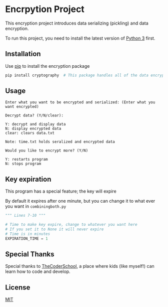 # Encrpytion Project

This encryption project introduces data serializing (pickling) and data encryption.

To run this project, you need to install the latest version of [Python 3](https://python.org/) first.

## Installation

Use [pip](https://pip.pypa.io/en/stable/) to install the encryption package

```bash
pip install cryptography  # This package handles all of the data encryption
```

## Usage

```
Enter what you want to be encrypted and serialized: (Enter what you want encrypted)
```

```
Decrypt data? (Y/N/clear):

Y: decrypt and display data
N: display encrypted data
clear: clears data.txt

Note: time.txt holds seralized and encrypted data
```

```
Would you like to encrypt more? (Y/N)

Y: restarts program
N: stops program
```

## Key expiration

This program has a special feature; the key will expire

By default it expires after one minute, but you can change it to what ever you want in ```combiningboth.py```

```python
""" Lines 7-10 """

# Time to make key expire, change to whatever you want here
# If you set it to None it will never expire
# Time is in minutes
EXPIRATION_TIME = 1
```

## Special Thanks

Special thanks to [TheCoderSchool](https://www.thecoderschool.com/), a place where kids (like myself!) can learn how to code and develop.

## License

[MIT](https://choosealicense.com/licenses/mit/)
